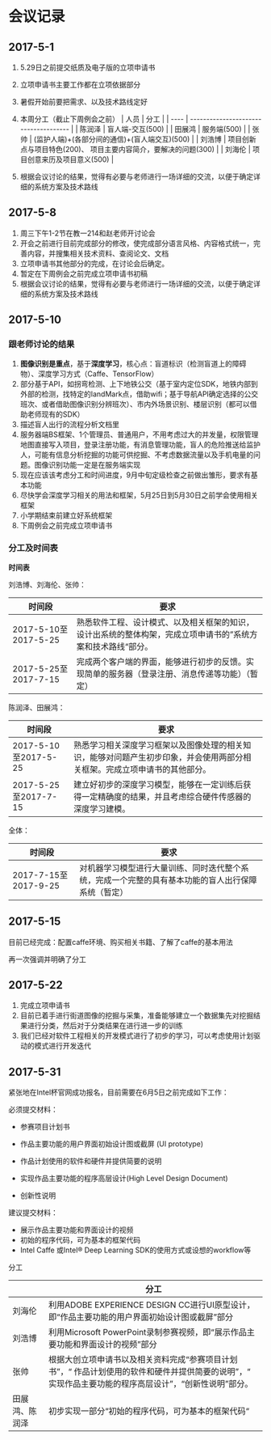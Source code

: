 # 会议记录

## 2017-5-1

1. 5.29日之前提交纸质及电子版的立项申请书

2. 立项申请书主要工作都在立项依据部分

3. 暑假开始前要把需求、以及技术路线定好

4. 本周分工（截止下周例会之前）
    | 人员   | 分工                                    |
    | ---- | ------------------------------------- |
    | 陈润泽  | 盲人端-交互(500)                           |
    | 田展鸿  | 服务端(500)                              |
    | 张帅   | (监护人端)+(各部分间的通信)+(盲人端交互)(500)         |
    | 刘浩博  | 项目创新点与项目特色(200)、 项目主要内容简介，要解决的问题(300) |
    | 刘海伦  | 项目创意来历及项目意义(500)                      |
5. 根据会议讨论的结果，觉得有必要与老师进行一场详细的交流，以便于确定详细的系统方案及技术路线

## 2017-5-8

1. 周三下午1-2节在教一214和赵老师开讨论会
2. 开会之前进行目前完成部分的修改，使完成部分语言风格、内容格式统一，完善内容，并搜集相关技术资料、查阅论文、文档
3. 立项申请书其他部分的完成，在讨论会后确定。
4. 暂定在下周例会之前完成立项申请书初稿
5. 根据会议讨论的结果，觉得有必要与老师进行一场详细的交流，以便于确定详细的系统方案及技术路线

## 2017-5-10

### 跟老师讨论的结果

1. **图像识别是重点**，基于**深度学习**，核心点：盲道标识（检测盲道上的障碍物）、深度学习方式（Caffe、TensorFlow）
2. 部分基于API，如拐弯检测、上下地铁公交（基于室内定位SDK，地铁内部到外部的检测，找特定的landMark点，借助wifi；基于导航API确定选择的公交班次、或者借助图像识别分辨班次）、市内外场景识别、楼层识别（都可以借助老师现有的SDK）
3. 描述盲人出行的流程分析文档里
4. 服务器端BS框架、1个管理员、普通用户，不用考虑过大的并发量，权限管理地图直接写入项目，登录注册功能，有消息管理功能，盲人的危险推送给监护人，可能有信息分析挖掘的功能可供挖掘、不考虑数据流量以及手机电量的问题。图像识别功能一定是在服务端实现
5. 现在应该该考虑分工和时间进度，9月中旬定级检查之前做出雏形，要求有基本功能
6. 尽快学会深度学习相关的用法和框架，5月25日到5月30日之前学会使用相关框架
7. 小学期结束前建立好系统框架
8. 下周例会之前完成立项申请书

### 分工及时间表

**时间表**

刘浩博、刘海伦、张帅：

| 时间段                 | 要求                                       |
| ------------------- | ---------------------------------------- |
| 2017-5-10至2017-5-25 | 熟悉软件工程、设计模式、以及相关框架的知识，设计出系统的整体构架，完成立项申请书的”系统方案和技术路线“部分。 |
| 2017-5-25至2017-7-15 | 完成两个客户端的界面，能够进行初步的反馈。实现简单的服务器（登录注册、消息传递等功能）（暂定） |

陈润泽、田展鸿：

| 时间段                 | 要求                                       |
| ------------------- | ---------------------------------------- |
| 2017-5-10至2017-5-25 | 熟悉学习相关深度学习框架以及图像处理的相关知识，能够对问题产生初步印象，并会使用两部分相关框架。完成立项申请书的其他部分。 |
| 2017-5-25至2017-7-15 | 建立好初步的深度学习模型，能够在一定训练后获得一定精确度的结果，并且考虑综合硬件传感器的深度学习建模。 |

全体：

| 时间段                 | 要求                                       |
| ------------------- | ---------------------------------------- |
| 2017-7-15至2017-9-25 | 对机器学习模型进行大量训练、同时迭代整个系统，完成一个完整的具有基本功能的盲人出行保障系统（暂定） |

## 2017-5-15

目前已经完成：配置caffe环境、购买相关书籍、了解了caffe的基本用法

再一次强调并明确了分工

## 2017-5-22

1. 完成立项申请书
2. 目前已着手进行街道图像的挖掘与采集，准备能够建立一个数据集先对挖掘结果进行分类，然后对于分类结果在进行进一步的训练
3. 我们已经对软件工程相关的开发模式进行了初步的学习，可以考虑使用计划驱动的模式进行开发迭代

## 2017-5-31

紧张地在Intel杯官网成功报名，目前需要在6月5日之前完成如下工作：

必须提交材料：

- 参赛项目计划书

- 作品主要功能的用户界面初始设计图或截屏 (UI prototype)

- 作品计划使用的软件和硬件并提供简要的说明

- 实现作品主要功能的程序高层设计(High Level Design Document)

- 创新性说明

建议提交材料：

- 展示作品主要功能和界面设计的视频
- 初始的程序代码，可为基本的框架代码
- Intel Caffe 或Intel® Deep Learning SDK的使用方式或设想的workflow等

分工

|         | 分工                                       |
| ------- | ---------------------------------------- |
| 刘海伦     | 利用ADOBE EXPERIENCE DESIGN CC进行UI原型设计，即“作品主要功能的用户界面初始设计图或截屏”部分 |
| 刘浩博     | 利用Microsoft PowerPoint录制参赛视频，即“展示作品主要功能和界面设计的视频”部分 |
| 张帅      | 根据大创立项申请书以及相关资料完成“参赛项目计划书”，“ 作品计划使用的软件和硬件并提供简要的说明”，“ 实现作品主要功能的程序高层设计”，“创新性说明”部分。 |
| 田展鸿、陈润泽 | 初步实现一部分“初始的程序代码，可为基本的框架代码“               |